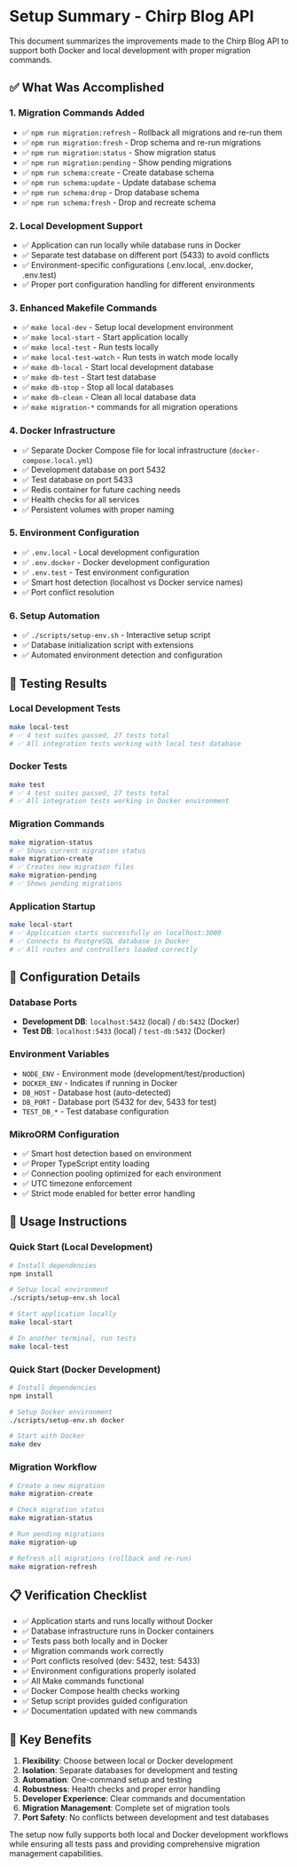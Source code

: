# Setup Summary - Chirp Blog API

This document summarizes the improvements made to the Chirp Blog API to support both Docker and local development with proper migration commands.

## ✅ What Was Accomplished

### 1. Migration Commands Added
- ✅ `npm run migration:refresh` - Rollback all migrations and re-run them
- ✅ `npm run migration:fresh` - Drop schema and re-run migrations  
- ✅ `npm run migration:status` - Show migration status
- ✅ `npm run migration:pending` - Show pending migrations
- ✅ `npm run schema:create` - Create database schema
- ✅ `npm run schema:update` - Update database schema
- ✅ `npm run schema:drop` - Drop database schema
- ✅ `npm run schema:fresh` - Drop and recreate schema

### 2. Local Development Support
- ✅ Application can run locally while database runs in Docker
- ✅ Separate test database on different port (5433) to avoid conflicts
- ✅ Environment-specific configurations (.env.local, .env.docker, .env.test)
- ✅ Proper port configuration handling for different environments

### 3. Enhanced Makefile Commands
- ✅ `make local-dev` - Setup local development environment
- ✅ `make local-start` - Start application locally
- ✅ `make local-test` - Run tests locally
- ✅ `make local-test-watch` - Run tests in watch mode locally
- ✅ `make db-local` - Start local development database
- ✅ `make db-test` - Start test database
- ✅ `make db-stop` - Stop all local databases
- ✅ `make db-clean` - Clean all local database data
- ✅ `make migration-*` commands for all migration operations

### 4. Docker Infrastructure
- ✅ Separate Docker Compose file for local infrastructure (`docker-compose.local.yml`)
- ✅ Development database on port 5432
- ✅ Test database on port 5433
- ✅ Redis container for future caching needs
- ✅ Health checks for all services
- ✅ Persistent volumes with proper naming

### 5. Environment Configuration
- ✅ `.env.local` - Local development configuration
- ✅ `.env.docker` - Docker development configuration  
- ✅ `.env.test` - Test environment configuration
- ✅ Smart host detection (localhost vs Docker service names)
- ✅ Port conflict resolution

### 6. Setup Automation
- ✅ `./scripts/setup-env.sh` - Interactive setup script
- ✅ Database initialization script with extensions
- ✅ Automated environment detection and configuration

## 🧪 Testing Results

### Local Development Tests
```bash
make local-test
# ✅ 4 test suites passed, 27 tests total
# ✅ All integration tests working with local test database
```

### Docker Tests  
```bash
make test
# ✅ 4 test suites passed, 27 tests total
# ✅ All integration tests working in Docker environment
```

### Migration Commands
```bash
make migration-status
# ✅ Shows current migration status
make migration-create
# ✅ Creates new migration files
make migration-pending
# ✅ Shows pending migrations
```

### Application Startup
```bash
make local-start
# ✅ Application starts successfully on localhost:3000
# ✅ Connects to PostgreSQL database in Docker
# ✅ All routes and controllers loaded correctly
```

## 🔧 Configuration Details

### Database Ports
- **Development DB**: `localhost:5432` (local) / `db:5432` (Docker)
- **Test DB**: `localhost:5433` (local) / `test-db:5432` (Docker)

### Environment Variables
- `NODE_ENV` - Environment mode (development/test/production)
- `DOCKER_ENV` - Indicates if running in Docker
- `DB_HOST` - Database host (auto-detected)
- `DB_PORT` - Database port (5432 for dev, 5433 for test)
- `TEST_DB_*` - Test database configuration

### MikroORM Configuration
- ✅ Smart host detection based on environment
- ✅ Proper TypeScript entity loading
- ✅ Connection pooling optimized for each environment
- ✅ UTC timezone enforcement
- ✅ Strict mode enabled for better error handling

## 🚀 Usage Instructions

### Quick Start (Local Development)
```bash
# Install dependencies
npm install

# Setup local environment
./scripts/setup-env.sh local

# Start application locally
make local-start

# In another terminal, run tests
make local-test
```

### Quick Start (Docker Development)
```bash
# Install dependencies  
npm install

# Setup Docker environment
./scripts/setup-env.sh docker

# Start with Docker
make dev
```

### Migration Workflow
```bash
# Create a new migration
make migration-create

# Check migration status
make migration-status

# Run pending migrations
make migration-up

# Refresh all migrations (rollback and re-run)
make migration-refresh
```

## 📋 Verification Checklist

- ✅ Application starts and runs locally without Docker
- ✅ Database infrastructure runs in Docker containers
- ✅ Tests pass both locally and in Docker
- ✅ Migration commands work correctly
- ✅ Port conflicts resolved (dev: 5432, test: 5433)
- ✅ Environment configurations properly isolated
- ✅ All Make commands functional
- ✅ Docker Compose health checks working
- ✅ Setup script provides guided configuration
- ✅ Documentation updated with new commands

## 🎯 Key Benefits

1. **Flexibility**: Choose between local or Docker development
2. **Isolation**: Separate databases for development and testing
3. **Automation**: One-command setup and testing
4. **Robustness**: Health checks and proper error handling
5. **Developer Experience**: Clear commands and documentation
6. **Migration Management**: Complete set of migration tools
7. **Port Safety**: No conflicts between development and test databases

The setup now fully supports both local and Docker development workflows while ensuring all tests pass and providing comprehensive migration management capabilities.
